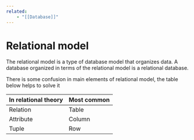 ```yaml
---
related:
    - "[[Database]]"
---
```


# Relational model

The relational model is a type of database model that organizes data. A database
organized in terms of the relational model is a relational database.

There is some confusion in main elements of relational model, the table below
helps to solve it

| In relational theory | Most common |
| -------------------- | ----------- |
| Relation             | Table       |
| Attribute            | Column      |
| Tuple                | Row         |
